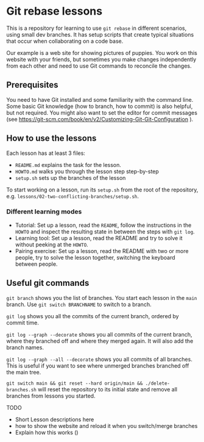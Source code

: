 # Git rebase lessons

This is a repository for learning to use `git rebase` in different
scenarios, using small dev branches. It has setup scripts that create
typical situations that occur when collaborating on a code base.

Our example is a web site for showing pictures of puppies. You work on
this website with your friends, but sometimes you make changes
independently from each other and need to use Git commands to reconcile
the changes.


## Prerequisites

You need to have Git installed and some familiarity with the command line.
Some basic Git knowledge (how to branch, how to commit) is also helpful,
but not required. You might also want to set the editor for commit messages 
(see https://git-scm.com/book/en/v2/Customizing-Git-Git-Configuration ).


## How to use the lessons

Each lesson has at least 3 files:

- `README.md` explains the task for the lesson.
- `HOWTO.md` walks you through the lesson step step-by-step
- `setup.sh` sets up the branches of the lesson

To start working on a lesson, run its `setup.sh` from the root of the
repository, e.g. `lessons/02-two-conflicting-branches/setup.sh`.

### Different learning modes

- Tutorial: Set up a lesson, read the `README`, follow the instructions in
	the `HOWTO` and inspect the resulting state in between the steps with
	`git log`.
- Learning tool: Set up a lesson, read the README and try to solve it
	without peeking at the `HOWTO`.
- Pairing exercise: Set up a lesson, read the README with two or more people, try to 
    solve the lesson together, switching the keyboard between people.


## Useful git commands

`git branch` shows you the list of branches. You start each lesson in the
`main` branch. Use `git switch BRANCHNAME` to switch to a branch.

`git log` shows you all the commits of the current branch, ordered by
commit time.

`git log --graph --decorate` shows you all commits of the current branch, where they
branched off and where they merged again. It will also add the branch
names.

`git log --graph --all --decorate` shows you all commits of all branches.
This is useful if you want to see where unmerged branches branched off
the main tree.

`git switch main && git reset --hard origin/main && ./delete-branches.sh`
will reset the repository to its initial state and remove all branches
from lessons you started.


TODO

- Short Lesson descriptions here
- how to show the website and reload it when you switch/merge branches
- Explain how this works ()
